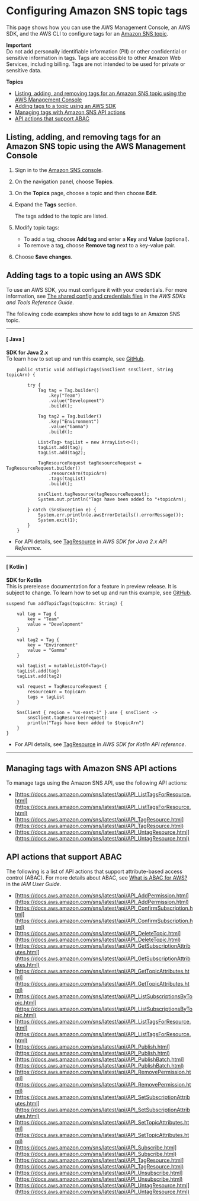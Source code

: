 # Configuring Amazon SNS topic tags<a name="sns-tags-configuring"></a>

This page shows how you can use the AWS Management Console, an AWS SDK, and the AWS CLI to configure tags for an [Amazon SNS topic](sns-tags.md)\.

**Important**  
Do not add personally identifiable information \(PII\) or other confidential or sensitive information in tags\. Tags are accessible to other Amazon Web Services, including billing\. Tags are not intended to be used for private or sensitive data\.

**Topics**
+ [Listing, adding, and removing tags for an Amazon SNS topic using the AWS Management Console](#list-add-update-remove-tags-for-topic-aws-console)
+ [Adding tags to a topic using an AWS SDK](#tag-resource-aws-sdks)
+ [Managing tags with Amazon SNS API actions](#manage-tags-with-sns-api-actions)
+ [API actions that support ABAC](#api-actions-that-support-abac)

## Listing, adding, and removing tags for an Amazon SNS topic using the AWS Management Console<a name="list-add-update-remove-tags-for-topic-aws-console"></a>

1. Sign in to the [Amazon SNS console](https://console.aws.amazon.com/sns/home)\.

1. On the navigation panel, choose **Topics**\.

1. On the **Topics** page, choose a topic and then choose **Edit**\.

1. Expand the **Tags** section\.

   The tags added to the topic are listed\.

1. Modify topic tags:
   + To add a tag, choose **Add tag** and enter a **Key** and **Value** \(optional\)\.
   + To remove a tag, choose **Remove tag** next to a key\-value pair\.

1. Choose **Save changes**\.

## Adding tags to a topic using an AWS SDK<a name="tag-resource-aws-sdks"></a>

To use an AWS SDK, you must configure it with your credentials\. For more information, see [The shared config and credentials files](https://docs.aws.amazon.com/sdkref/latest/guide/creds-config-files.html) in the *AWS SDKs and Tools Reference Guide*\.

The following code examples show how to add tags to an Amazon SNS topic\.

------
#### [ Java ]

**SDK for Java 2\.x**  
 To learn how to set up and run this example, see [GitHub](https://github.com/awsdocs/aws-doc-sdk-examples/tree/main/javav2/example_code/sns#readme)\. 
  

```
    public static void addTopicTags(SnsClient snsClient, String topicArn) {

        try {
            Tag tag = Tag.builder()
                .key("Team")
                .value("Development")
                .build();

            Tag tag2 = Tag.builder()
                .key("Environment")
                .value("Gamma")
                .build();

            List<Tag> tagList = new ArrayList<>();
            tagList.add(tag);
            tagList.add(tag2);

            TagResourceRequest tagResourceRequest = TagResourceRequest.builder()
                .resourceArn(topicArn)
                .tags(tagList)
                .build();

            snsClient.tagResource(tagResourceRequest);
            System.out.println("Tags have been added to "+topicArn);

        } catch (SnsException e) {
            System.err.println(e.awsErrorDetails().errorMessage());
            System.exit(1);
        }
    }
```
+  For API details, see [TagResource](https://docs.aws.amazon.com/goto/SdkForJavaV2/sns-2010-03-31/TagResource) in *AWS SDK for Java 2\.x API Reference*\. 

------
#### [ Kotlin ]

**SDK for Kotlin**  
This is prerelease documentation for a feature in preview release\. It is subject to change\.
 To learn how to set up and run this example, see [GitHub](https://github.com/awsdocs/aws-doc-sdk-examples/tree/main/kotlin/services/sns#code-examples)\. 
  

```
suspend fun addTopicTags(topicArn: String) {

    val tag = Tag {
        key = "Team"
        value = "Development"
    }

    val tag2 = Tag {
        key = "Environment"
        value = "Gamma"
    }

    val tagList = mutableListOf<Tag>()
    tagList.add(tag)
    tagList.add(tag2)

    val request = TagResourceRequest {
        resourceArn = topicArn
        tags = tagList
    }

    SnsClient { region = "us-east-1" }.use { snsClient ->
        snsClient.tagResource(request)
        println("Tags have been added to $topicArn")
    }
}
```
+  For API details, see [TagResource](https://github.com/awslabs/aws-sdk-kotlin#generating-api-documentation) in *AWS SDK for Kotlin API reference*\. 

------

## Managing tags with Amazon SNS API actions<a name="manage-tags-with-sns-api-actions"></a>

To manage tags using the Amazon SNS API, use the following API actions:
+ [https://docs.aws.amazon.com/sns/latest/api/API_ListTagsForResource.html](https://docs.aws.amazon.com/sns/latest/api/API_ListTagsForResource.html)
+ [https://docs.aws.amazon.com/sns/latest/api/API_TagResource.html](https://docs.aws.amazon.com/sns/latest/api/API_TagResource.html)
+ [https://docs.aws.amazon.com/sns/latest/api/API_UntagResource.html](https://docs.aws.amazon.com/sns/latest/api/API_UntagResource.html)

## API actions that support ABAC<a name="api-actions-that-support-abac"></a>

The following is a list of API actions that support attribute\-based access control \(ABAC\)\. For more details about ABAC, see [What is ABAC for AWS?](https://docs.aws.amazon.com/IAM/latest/UserGuide/introduction_attribute-based-access-control.html) in the *IAM User Guide*\.
+ [https://docs.aws.amazon.com/sns/latest/api/API_AddPermission.html](https://docs.aws.amazon.com/sns/latest/api/API_AddPermission.html)
+ [https://docs.aws.amazon.com/sns/latest/api/API_ConfirmSubscription.html](https://docs.aws.amazon.com/sns/latest/api/API_ConfirmSubscription.html)
+ [https://docs.aws.amazon.com/sns/latest/api/API_DeleteTopic.html](https://docs.aws.amazon.com/sns/latest/api/API_DeleteTopic.html)
+ [https://docs.aws.amazon.com/sns/latest/api/API_GetSubscriptionAttributes.html](https://docs.aws.amazon.com/sns/latest/api/API_GetSubscriptionAttributes.html)
+ [https://docs.aws.amazon.com/sns/latest/api/API_GetTopicAttributes.html](https://docs.aws.amazon.com/sns/latest/api/API_GetTopicAttributes.html)
+ [https://docs.aws.amazon.com/sns/latest/api/API_ListSubscriptionsByTopic.html](https://docs.aws.amazon.com/sns/latest/api/API_ListSubscriptionsByTopic.html)
+ [https://docs.aws.amazon.com/sns/latest/api/API_ListTagsForResource.html](https://docs.aws.amazon.com/sns/latest/api/API_ListTagsForResource.html)
+ [https://docs.aws.amazon.com/sns/latest/api/API_Publish.html](https://docs.aws.amazon.com/sns/latest/api/API_Publish.html)
+ [https://docs.aws.amazon.com/sns/latest/api/API_PublishBatch.html](https://docs.aws.amazon.com/sns/latest/api/API_PublishBatch.html)
+ [https://docs.aws.amazon.com/sns/latest/api/API_RemovePermission.html](https://docs.aws.amazon.com/sns/latest/api/API_RemovePermission.html)
+ [https://docs.aws.amazon.com/sns/latest/api/API_SetSubscriptionAttributes.html](https://docs.aws.amazon.com/sns/latest/api/API_SetSubscriptionAttributes.html)
+ [https://docs.aws.amazon.com/sns/latest/api/API_SetTopicAttributes.html](https://docs.aws.amazon.com/sns/latest/api/API_SetTopicAttributes.html)
+ [https://docs.aws.amazon.com/sns/latest/api/API_Subscribe.html](https://docs.aws.amazon.com/sns/latest/api/API_Subscribe.html)
+ [https://docs.aws.amazon.com/sns/latest/api/API_TagResource.html](https://docs.aws.amazon.com/sns/latest/api/API_TagResource.html)
+ [https://docs.aws.amazon.com/sns/latest/api/API_Unsubscribe.html](https://docs.aws.amazon.com/sns/latest/api/API_Unsubscribe.html)
+ [https://docs.aws.amazon.com/sns/latest/api/API_UntagResource.html](https://docs.aws.amazon.com/sns/latest/api/API_UntagResource.html)